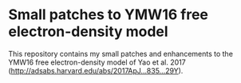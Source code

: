Small patches to YMW16 free electron-density model
==================================================

This repository contains my small patches and enhancements to the YMW16 free
electron-density model of Yao et al. 2017
(http://adsabs.harvard.edu/abs/2017ApJ...835...29Y).


